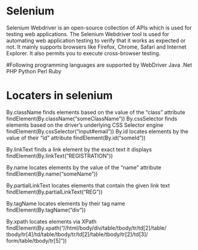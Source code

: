# Selenium

Selenium Webdriver is an open-source collection of APIs which is used for testing web applications. The Selenium Webdriver tool is used for automating web application testing to verify that it works as expected or not. It mainly supports browsers like Firefox, Chrome, Safari and Internet Explorer. It also permits you to execute cross-browser testing.



#Following programming languages are supported by WebDriver
Java
.Net
PHP
Python
Perl
Ruby


# Locaters in selenium

By.className	finds elements based on the value of the “class” attribute	findElement(By.className(“someClassName”))
By.cssSelector	finds elements based on the driver’s underlying CSS Selector engine	findElement(By.cssSelector(“input#email”))
By.id	locates elements by the value of their “id” attribute	findElement(By.id(“someId”))
 
By.linkText	finds a link element by the exact text it displays	findElement(By.linkText(“REGISTRATION”))
 
By.name	locates elements by the value of the “name” attribute	findElement(By.name(“someName”))
 
By.partialLinkText	locates elements that contain the given link text	findElement(By.partialLinkText(“REG”))
 
By.tagName	locates elements by their tag name	findElement(By.tagName(“div”))
 
By.xpath	locates elements via XPath	findElement(By.xpath(“//html/body/div/table/tbody/tr/td[2]/table/
tbody/tr[4]/td/table/tbody/tr/td[2]/table/tbody/tr[2]/td[3]/ form/table/tbody/tr[5]”))
